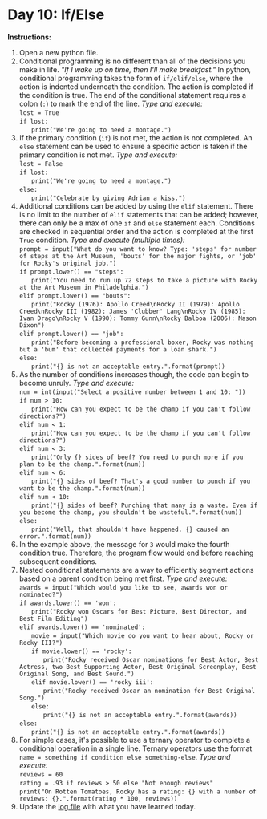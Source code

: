 # Day 10: If/Else
**Instructions:** 
1. Open a new python file.
2. Conditional programming is no different than all of the decisions you make in life. _"If I wake up on time, then I'll make breakfast."_ In python, conditional programming takes the form of `if/elif/else`, where the action is indented underneath the condition. The action is completed if the condition is true. The end of the conditional statement requires a colon (`:`) to mark the end of the line. _Type and execute:_  
   `lost = True`  
   `if lost:`  
    &nbsp;&nbsp;&nbsp;&nbsp;&nbsp;&nbsp;`print("We're going to need a montage.")`
3. If the primary condition (`if`) is not met, the action is not completed. An `else` statement can be used to ensure a specific action is taken if the primary condition is not met. _Type and execute:_  
   `lost = False`  
   `if lost:`  
    &nbsp;&nbsp;&nbsp;&nbsp;&nbsp;&nbsp;`print("We're going to need a montage.")`  
    `else:`  
    &nbsp;&nbsp;&nbsp;&nbsp;&nbsp;&nbsp;`print("Celebrate by giving Adrian a kiss.")`
4. Additional conditions can be added by using the `elif` statement. There is no limit to the number of `elif` statements that can be added; however, there can only be a max of one `if` and `else` statement each. Conditions are checked in sequential order and the action is completed at the first `True` condition. _Type and execute (multiple times):_  
   `prompt = input("What do you want to know? Type: 'steps' for number of steps at the Art Museum, 'bouts' for the major fights, or 'job' for Rocky's original job.")`  
   `if prompt.lower() == "steps":`  
   &nbsp;&nbsp;&nbsp;&nbsp;&nbsp;&nbsp;`print("You need to run up 72 steps to take a picture with Rocky at the Art Museum in Philadelphia.")`  
   `elif prompt.lower() == "bouts":`  
   &nbsp;&nbsp;&nbsp;&nbsp;&nbsp;&nbsp;`print("Rocky (1976): Apollo Creed\nRocky II (1979): Apollo Creed\nRocky III (1982): James 'Clubber' Lang\nRocky IV (1985): Ivan Drago\nRocky V (1990): Tommy Gunn\nRocky Balboa (2006): Mason Dixon")`  
   `elif prompt.lower() == "job":`  
   &nbsp;&nbsp;&nbsp;&nbsp;&nbsp;&nbsp;`print("Before becoming a professional boxer, Rocky was nothing but a 'bum' that collected payments for a loan shark.")`  
   `else:`  
   &nbsp;&nbsp;&nbsp;&nbsp;&nbsp;&nbsp;`print("{} is not an acceptable entry.".format(prompt))`
5. As the number of conditions increases though, the code can begin to become unruly. _Type and execute:_  
   `num = int(input("Select a positive number between 1 and 10: "))`  
   `if num > 10:`  
   &nbsp;&nbsp;&nbsp;&nbsp;&nbsp;&nbsp;`print("How can you expect to be the champ if you can't follow directions?")`  
   `elif num < 1:`  
   &nbsp;&nbsp;&nbsp;&nbsp;&nbsp;&nbsp;`print("How can you expect to be the champ if you can't follow directions?")`  
   `elif num < 3:`  
   &nbsp;&nbsp;&nbsp;&nbsp;&nbsp;&nbsp;`print("Only {} sides of beef? You need to punch more if you plan to be the champ.".format(num))`  
   `elif num < 6:`  
   &nbsp;&nbsp;&nbsp;&nbsp;&nbsp;&nbsp;`print("{} sides of beef? That's a good number to punch if you want to be the champ.".format(num))`  
   `elif num < 10:`  
   &nbsp;&nbsp;&nbsp;&nbsp;&nbsp;&nbsp;`print("{} sides of beef? Punching that many is a waste. Even if you become the champ, you shouldn't be wasteful.".format(num))`  
   `else:`  
   &nbsp;&nbsp;&nbsp;&nbsp;&nbsp;&nbsp;`print("Well, that shouldn't have happened. {} caused an error.".format(num))`
6. In the example above, the message for `3` would make the fourth condition true. Therefore, the program flow would end before reaching subsequent conditions.
7. Nested conditional statements are a way to efficiently segment actions based on a parent condition being met first. _Type and execute:_  
   `awards = input("Which would you like to see, awards won or nominated?")`  
   `if awards.lower() == 'won':`  
   &nbsp;&nbsp;&nbsp;&nbsp;&nbsp;&nbsp;`print("Rocky won Oscars for Best Picture, Best Director, and Best Film Editing")`  
   `elif awards.lower() == 'nominated':`  
   &nbsp;&nbsp;&nbsp;&nbsp;&nbsp;&nbsp;`movie = input("Which movie do you want to hear about, Rocky or Rocky III?")`  
   &nbsp;&nbsp;&nbsp;&nbsp;&nbsp;&nbsp;`if movie.lower() == 'rocky':`  
   &nbsp;&nbsp;&nbsp;&nbsp;&nbsp;&nbsp;&nbsp;&nbsp;&nbsp;&nbsp;&nbsp;&nbsp;`print("Rocky received Oscar nominations for Best Actor, Best Actress, two Best Supporting Actor, Best Original Screenplay, Best Original Song, and Best Sound.")`  
   &nbsp;&nbsp;&nbsp;&nbsp;&nbsp;&nbsp;`elif movie.lower() == 'rocky iii':`  
   &nbsp;&nbsp;&nbsp;&nbsp;&nbsp;&nbsp;&nbsp;&nbsp;&nbsp;&nbsp;&nbsp;&nbsp;`print("Rocky received Oscar an nomination for Best Original Song.")`  
   &nbsp;&nbsp;&nbsp;&nbsp;&nbsp;&nbsp;`else:`  
   &nbsp;&nbsp;&nbsp;&nbsp;&nbsp;&nbsp;&nbsp;&nbsp;&nbsp;&nbsp;&nbsp;&nbsp;`print("{} is not an acceptable entry.".format(awards))`  
   `else:`  
   &nbsp;&nbsp;&nbsp;&nbsp;&nbsp;&nbsp;`print("{} is not an acceptable entry.".format(awards))`
8. For simple cases, it's possible to use a ternary operator to complete a conditional operation in a single line. Ternary operators use the format `name = something if condition else something-else`. _Type and execute:_  
   `reviews = 60`  
   `rating = .93 if reviews > 50 else "Not enough reviews"`  
   `print("On Rotten Tomatoes, Rocky has a rating: {} with a number of reviews: {}.".format(rating * 100, reviews))`
9. Update the [log file](../../log.md) with what you have learned today.
